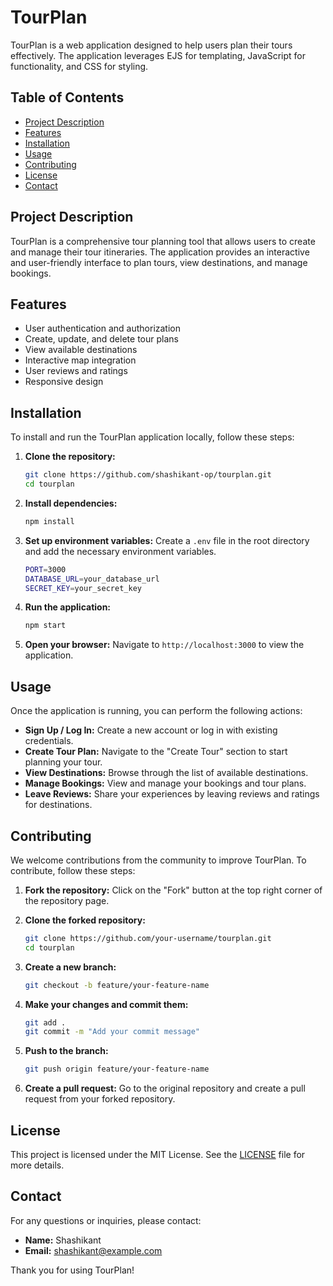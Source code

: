 # TourPlan

TourPlan is a web application designed to help users plan their tours effectively. The application leverages EJS for templating, JavaScript for functionality, and CSS for styling.

## Table of Contents

- [Project Description](#project-description)
- [Features](#features)
- [Installation](#installation)
- [Usage](#usage)
- [Contributing](#contributing)
- [License](#license)
- [Contact](#contact)

## Project Description

TourPlan is a comprehensive tour planning tool that allows users to create and manage their tour itineraries. The application provides an interactive and user-friendly interface to plan tours, view destinations, and manage bookings.

## Features

- User authentication and authorization
- Create, update, and delete tour plans
- View available destinations
- Interactive map integration
- User reviews and ratings
- Responsive design

## Installation

To install and run the TourPlan application locally, follow these steps:

1. **Clone the repository:**
   ```bash
   git clone https://github.com/shashikant-op/tourplan.git
   cd tourplan
   ```

2. **Install dependencies:**
   ```bash
   npm install
   ```

3. **Set up environment variables:**
   Create a `.env` file in the root directory and add the necessary environment variables.
   ```bash
   PORT=3000
   DATABASE_URL=your_database_url
   SECRET_KEY=your_secret_key
   ```

4. **Run the application:**
   ```bash
   npm start
   ```

5. **Open your browser:**
   Navigate to `http://localhost:3000` to view the application.

## Usage

Once the application is running, you can perform the following actions:

- **Sign Up / Log In:** Create a new account or log in with existing credentials.
- **Create Tour Plan:** Navigate to the "Create Tour" section to start planning your tour.
- **View Destinations:** Browse through the list of available destinations.
- **Manage Bookings:** View and manage your bookings and tour plans.
- **Leave Reviews:** Share your experiences by leaving reviews and ratings for destinations.

## Contributing

We welcome contributions from the community to improve TourPlan. To contribute, follow these steps:

1. **Fork the repository:**
   Click on the "Fork" button at the top right corner of the repository page.

2. **Clone the forked repository:**
   ```bash
   git clone https://github.com/your-username/tourplan.git
   cd tourplan
   ```

3. **Create a new branch:**
   ```bash
   git checkout -b feature/your-feature-name
   ```

4. **Make your changes and commit them:**
   ```bash
   git add .
   git commit -m "Add your commit message"
   ```

5. **Push to the branch:**
   ```bash
   git push origin feature/your-feature-name
   ```

6. **Create a pull request:**
   Go to the original repository and create a pull request from your forked repository.

## License

This project is licensed under the MIT License. See the [LICENSE](LICENSE) file for more details.

## Contact

For any questions or inquiries, please contact:

- **Name:** Shashikant
- **Email:** shashikant@example.com

Thank you for using TourPlan!
